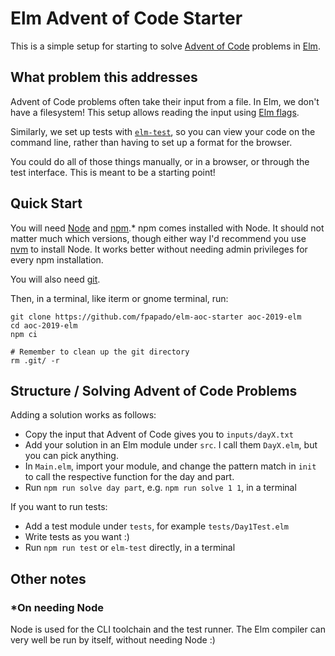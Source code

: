 # Elm Advent of Code Starter

This is a simple setup for starting to solve [Advent of Code][aoc] problems in [Elm][elm].

## What problem this addresses

Advent of Code problems often take their input from a file.
In Elm, we don't have a filesystem!
This setup allows reading the input using [Elm flags][elm-flags].

Similarly, we set up tests with [`elm-test`][elm-test], so you can view your code on the command line, rather than having to set up a format for the browser.

You could do all of those things manually, or in a browser, or through the test interface. This is meant to be a starting point!

## Quick Start

You will need [Node][node] and [npm][npm].\* npm comes installed with Node.
It should not matter much which versions, though either way I'd recommend you use [nvm][nvm] to install Node. It works better without needing admin privileges for every npm installation.

You will also need [git][git].

Then, in a terminal, like iterm or gnome terminal, run:

```shell
git clone https://github.com/fpapado/elm-aoc-starter aoc-2019-elm
cd aoc-2019-elm
npm ci

# Remember to clean up the git directory
rm .git/ -r
```

## Structure / Solving Advent of Code Problems

Adding a solution works as follows:

- Copy the input that Advent of Code gives you to `inputs/dayX.txt`
- Add your solution in an Elm module under `src`. I call them `DayX.elm`, but you can pick anything.
- In `Main.elm`, import your module, and change the pattern match in `init` to call the respective function for the day and part.
- Run `npm run solve day part`, e.g. `npm run solve 1 1`, in a terminal

If you want to run tests:

- Add a test module under `tests`, for example `tests/Day1Test.elm`
- Write tests as you want :)
- Run `npm run test` or `elm-test` directly, in a terminal

## Other notes

### \*On needing Node

Node is used for the CLI toolchain and the test runner.
The Elm compiler can very well be run by itself, without needing Node :)

[aoc]: https://adventofcode.com/
[elm]: https://elm-lang.org/
[elm-test]: https://github.com/elm-explorations/test
[elm-flags]: https://guide.elm-lang.org/interop/flags.html
[node]: https://nodejs.org/en/
[npm]: https://www.npmjs.com/
[nvm]: https://github.com/nvm-sh/nvm#installation-and-update
[git]: https://help.github.com/en/github/getting-started-with-github/set-up-git
